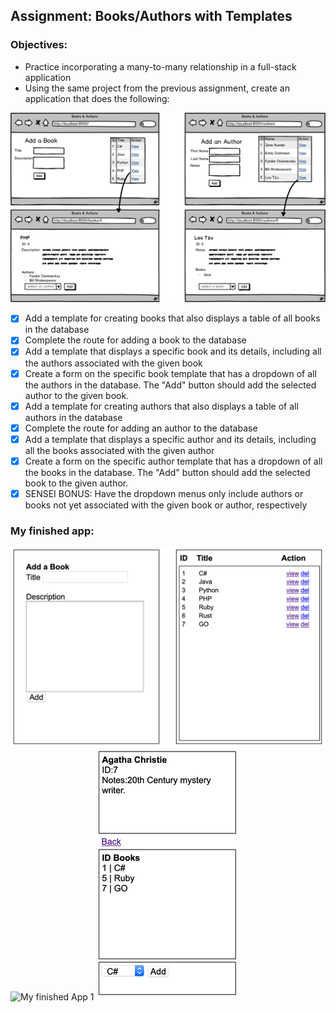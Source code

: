 ## Assignment: Books/Authors with Templates

### Objectives:

- Practice incorporating a many-to-many relationship in a full-stack application
- Using the same project from the previous assignment, create an application that does the following:

![Assignment Sketch1](Books_Authors.png)

- [x] Add a template for creating books that also displays a table of all books in the database
- [x] Complete the route for adding a book to the database
- [x] Add a template that displays a specific book and its details, including all the authors associated with the given book
- [x] Create a form on the specific book template that has a dropdown of all the authors in the database. The "Add" button should add the selected author to the given book.
- [x] Add a template for creating authors that also displays a table of all authors in the database
- [x] Complete the route for adding an author to the database
- [x] Add a template that displays a specific author and its details, including all the books associated with the given author
- [x] Create a form on the specific author template that has a dropdown of all the books in the database. The "Add" button should add the selected book to the given author.
- [x] SENSEI BONUS: Have the dropdown menus only include authors or books not yet associated with the given book or author, respectively

### My finished app:

![My finished App 1](my_finished_main.png)
![My finished App 1](my_finished_full_books.png)
![My finished App 1](my_finished_full_authors.png)
